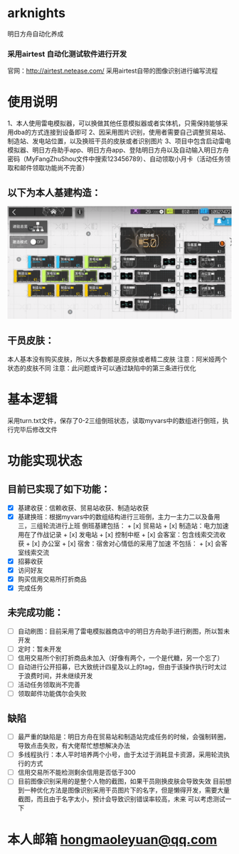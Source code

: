 # arknights
明日方舟自动化养成
### 采用airtest 自动化测试软件进行开发
官网：http://airtest.netease.com/
采用airtest自带的图像识别进行编写流程
# 使用说明
1、本人使用雷电模拟器，可以换做其他任意模拟器或者实体机，只需保持能够采用dba的方式连接到设备即可
2、因采用图片识别，使用者需要自己调整贸易站、制造站、发电站位置，以及换班干员的皮肤或者识别图片
3、项目中包含启动雷电模拟器、明日方舟助手app、明日方舟app、登陆明日方舟以及自动输入明日方舟密码（MyFangZhuShou文件中搜索123456789）、自动领取小月卡（活动任务领取和邮件领取功能尚不完善）
## 以下为本人基建构造：
![avatar](./picture/z基建整体截图.png)
## 干员皮肤：
本人基本没有购买皮肤，所以大多数都是原皮肤或者精二皮肤
注意：阿米娅两个状态的皮肤不同
注意：此问题或许可以通过缺陷中的第三条进行优化

# 基本逻辑
采用turn.txt文件，保存了0-2三组倒班状态，读取myvars中的数组进行倒班，执行完毕后修改文件

# 功能实现状态
## 目前已实现了如下功能：

+ [x] 基建收获：信赖收获、贸易站收获、制造站收获
+ [x] 基建换班：根据myvars中的数组结构进行三班倒，主力一主力二以及备用三，三组轮流进行上班
                倒班基建包括：
                    + [x] 贸易站
                    + [x] 制造站：电力加速用在了作战记录
                    + [x] 发电站
                    + [x] 控制中枢
                    + [x] 会客室：包含线索交流收获
                    + [x] 办公室
                    + [x] 宿舍：宿舍对心情低的采用了加速
                不包括：
                    + [x] 会客室线索交流
+ [x] 招募收获
+ [x] 访问好友
+ [x] 购买信用交易所打折商品
+ [x] 完成任务

## 未完成功能：
+ [ ] 自动刷图：目前采用了雷电模拟器商店中的明日方舟助手进行刷图，所以暂未开发
+ [ ] 定时：暂未开发
+ [ ] 信用交易所个别打折商品未加入（好像有两个，一个是代糖，另一个忘了）
+ [ ] 自动进行公开招募，已大致统计四星及以上的tag，但由于该操作执行时太过于浪费时间，并未继续开发
+ [ ] 活动任务领取尚不完善
+ [ ] 领取邮件功能偶尔会失败

## 缺陷
+ [ ] 最严重的缺陷是：明日方舟在贸易站和制造站完成任务的时候，会强制转圈，导致点击失败，有大佬帮忙想想解决办法
+ [ ] 多线程执行：本人平时培养两个小号，由于太过于消耗显卡资源，采用轮流执行的方式
+ [ ] 信用交易所不能检测剩余信用是否低于300
+ [ ] 目前图像识别采用的是整个人物的截图，如果干员刚换皮肤会导致失效
    目前想到一种优化方法是图像识别采用干员图片下的名字，但是懒得开发，需要大量截图，而且由于名字太小，预计会导致识别错误率较高，未来
    可以考虑测试一下

# 本人邮箱 hongmaoleyuan@qq.com